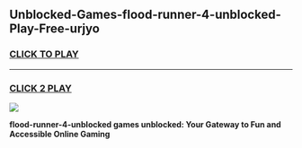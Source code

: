 
## Unblocked-Games-flood-runner-4-unblocked-Play-Free-urjyo
<h3>
<a href="https://premium76.site?title=flood-runner-4-unblocked&ref=23A">CLICK TO PLAY</a></h3>
<hr>

<h3>
<a href="https://premium76.site?title=flood-runner-4-unblocked&ref=23A">CLICK 2 PLAY</a>
  
</h3>

<a href="https://premium76.site?title=flood-runner-4-unblocked&ref=23A"><img src="https://clearcache.store/games.png"></a>


**flood-runner-4-unblocked games unblocked: Your Gateway to Fun and Accessible Online Gaming**
